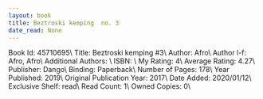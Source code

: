 ```yaml
---
layout: book
title: Beztroski kemping  no. 3
date_read: None
---
```


Book Id: 45710695\ 
Title: Beztroski kemping #3\ 
Author: Afro\ 
Author l-f: Afro, Afro\ 
Additional Authors: \ 
ISBN: \ 
My Rating: 4\ 
Average Rating: 4.27\ 
Publisher: Dango\ 
Binding: Paperback\ 
Number of Pages: 178\ 
Year Published: 2019\ 
Original Publication Year: 2017\ 
Date Added: 2020/01/12\ 
Exclusive Shelf: read\ 
Read Count: 1\ 
Owned Copies: 0\ 

